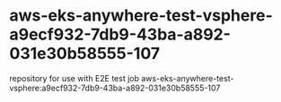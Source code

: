 # aws-eks-anywhere-test-vsphere-a9ecf932-7db9-43ba-a892-031e30b58555-107
repository for use with E2E test job aws-eks-anywhere-test-vsphere:a9ecf932-7db9-43ba-a892-031e30b58555-107
